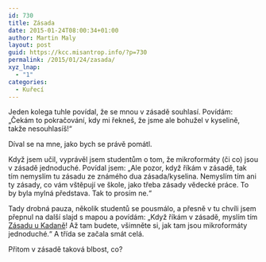 ```yaml
---
id: 730
title: Zásada
date: 2015-01-24T08:00:34+01:00
author: Martin Maly
layout: post
guid: https://kcc.misantrop.info/?p=730
permalink: /2015/01/24/zasada/
xyz_lnap:
  - "1"
categories:
  - Kuřecí
---
```

Jeden kolega tuhle povídal, že se mnou v zásadě souhlasí. Povídám: &#8222;Čekám to pokračování, kdy mi řekneš, že jsme ale bohužel v kyselině, takže nesouhlasíš!&#8220;

Díval se na mne, jako bych se právě pomátl.

Když jsem učil, vyprávěl jsem studentům o tom, že mikroformáty (či co) jsou v zásadě jednoduché. Povídal jsem: &#8222;Ale pozor, když říkám v zásadě, tak tím nemyslím tu zásadu ze známého dua zásada/kyselina. Nemyslím tím ani ty zásady, co vám vštěpují ve škole, jako třeba zásady vědecké práce. To by byla mylná představa. Tak to prosím ne.&#8220;

Tady drobná pauza, několik studentů se pousmálo, a přesně v tu chvíli jsem přepnul na další slajd s mapou a povídám: &#8222;Když říkám v zásadě, myslím tím [Zásadu u Kadaně](https://mapy.cz/zakladni?x=13.2270797&y=50.3754606&z=13)! Až tam budete, všimněte si, jak tam jsou mikroformáty jednoduché.&#8220; A třída se začala smát celá.

Přitom v zásadě taková blbost, co?